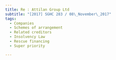 ```yaml
---
title: Re : Attilan Group Ltd 
subtitle: "[2017] SGHC 283 / 08\_November\_2017"
tags:
  - Companies
  - Schemes of arrangement
  - Related creditors
  - Insolvency Law
  - Rescue financing
  - Super priority

---
```


